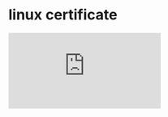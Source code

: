 # linux certificate
![Ravichitti-NDG Linux Unhatc-certificate.pdf](https://github.com/chittiravi10/M1_project_APP/files/8175251/Ravichitti-NDG.Linux.Unhatc-certificate.pdf)
